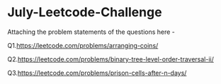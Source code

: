 # July-Leetcode-Challenge

Attaching the problem statements of the questions here - 

Q1.https://leetcode.com/problems/arranging-coins/

Q2.https://leetcode.com/problems/binary-tree-level-order-traversal-ii/

Q3.https://leetcode.com/problems/prison-cells-after-n-days/
